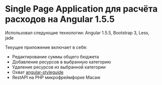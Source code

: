 # Single Page Application для расчёта расходов на Angular 1.5.5

Использовал следующие технологии: Angular 1.5.5, Bootstrap 3, Less, jade

Текущее приложение включает в себя: 

* Редактирование суммы общего бюджета
* Добавление ресурсов в выбранную категорию
* Удаление ресурсов из выбранной категории
* Охват [angular-styleguide](https://github.com/johnpapa/angular-styleguide)
* RestAPI на PHP микрофреймфорке Macaw


